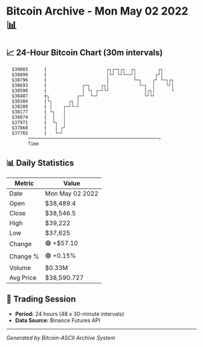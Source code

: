 # Bitcoin Archive - Mon May 02 2022 📊

## 📈 24-Hour Bitcoin Chart (30m intervals)

```
  $39003      ┤                      ┌┐┌─┐┌┐  ┌┐        ┌┐     
  $38899      ┤                      │└┘ └┘└──┘│       ┌┘│     
  $38796      ┤                      │         └─┐    ┌┘ └─┐┌┐ 
  $38693      ┤             ┌─┐    ┌┐│           └─┐  │    └┘│ 
  $38590      ┤             │ └┐ ┌─┘└┘             │┌┐│      └ 
  $38487      ┼┐          ┌─┘  └─┘                 └┘└┘        
  $38384      ┤└┐      ┌┐ │                                    
  $38280      ┤ │    ┌─┘└─┘                                    
  $38177      ┤ └┐   │                                         
  $38074      ┤  │   │                                         
  $37971      ┤  └┐  │                                         
  $37868      ┤   │ ┌┘                                         
  $37765      ┤   └─┘                                          
        ────────────────────────────────────────────────→
        Time
```

## 📊 Daily Statistics

| Metric | Value |
|--------|-------|
| Date | Mon May 02 2022 |
| Open | $38,489.4 |
| Close | $38,546.5 |
| High | $39,222 |
| Low | $37,625 |
| Change | 🟢 +$57.10 |
| Change % | 🟢 +0.15% |
| Volume | $0.33M |
| Avg Price | $38,590.727 |

## 📅 Trading Session

- **Period:** 24 hours (48 x 30-minute intervals)
- **Data Source:** Binance Futures API

---
*Generated by Bitcoin-ASCII Archive System*
